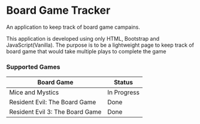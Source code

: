 # Board Game Tracker

An application to keep track of board game campains.

This application is developed using only HTML, Bootstrap and JavaScript(Vanilla). The purpose is to be a lightweight page to keep track of board game that would take multiple plays to complete the game

### Supported Games

| Board Game                      | Status      |
|---------------------------------|-------------|
| Mice and Mystics                | In Progress |
| Resident Evil: The Board Game   | Done        |
| Resident Evil 3: The Board Game | Done        |
